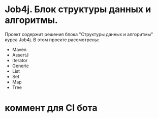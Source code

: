 # Job4j. Блок структуры данных и алгоритмы.
Проект содержит решения блока "Структуры данных и алгоритмы" курса Job4j.
В этом проекте рассмотрены:
- Maven
- AssertJ
- Iterator
- Generic
- List
- Set
- Map
- Tree


# коммент для CI бота